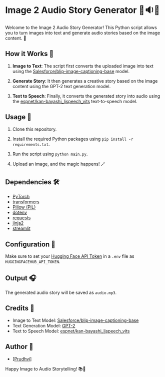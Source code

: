 # Image 2 Audio Story Generator 📸🔉✨

Welcome to the Image 2 Audio Story Generator! This Python script allows you to turn images into text and generate audio stories based on the image content. 🚀

## How it Works 🤖

1. **Image to Text**: The script first converts the uploaded image into text using the [Salesforce/blip-image-captioning-base](https://huggingface.co/Salesforce/blip-image-captioning-base) model.

2. **Generate Story**: It then generates a creative story based on the image content using the GPT-2 text generation model.

3. **Text to Speech**: Finally, it converts the generated story into audio using the [espnet/kan-bayashi_ljspeech_vits](https://huggingface.co/espnet/kan-bayashi_ljspeech_vits) text-to-speech model.

## Usage 📝

1. Clone this repository.

2. Install the required Python packages using `pip install -r requirements.txt`.

3. Run the script using `python main.py`.

4. Upload an image, and the magic happens! 🪄

## Dependencies 🛠️

- [PyTorch](https://pytorch.org/)
- [transformers](https://huggingface.co/transformers/)
- [Pillow (PIL)](https://pillow.readthedocs.io/en/stable/)
- [dotenv](https://pypi.org/project/python-dotenv/)
- [requests](https://docs.python-requests.org/en/latest/)
- [jinja2](https://jinja.palletsprojects.com/en/3.0.x/)
- [streamlit](https://streamlit.io/)

## Configuration 🔧

Make sure to set your [Hugging Face API Token](https://huggingface.co/docs/hub/security-tokens) in a `.env` file as `HUGGINGFACEHUB_API_TOKEN`.

## Output 🎧

The generated audio story will be saved as `audio.mp3`.

## Credits 👏

- Image to Text Model: [Salesforce/blip-image-captioning-base](https://huggingface.co/Salesforce/blip-image-captioning-base)
- Text Generation Model: [GPT-2](https://huggingface.co/gpt2)
- Text to Speech Model: [espnet/kan-bayashi_ljspeech_vits](https://huggingface.co/espnet/kan-bayashi_ljspeech_vits)

## Author 📝

- [[Prudhvi]](https://github.com/prudhvimvns)

Happy Image to Audio Storytelling! 📚🎉
